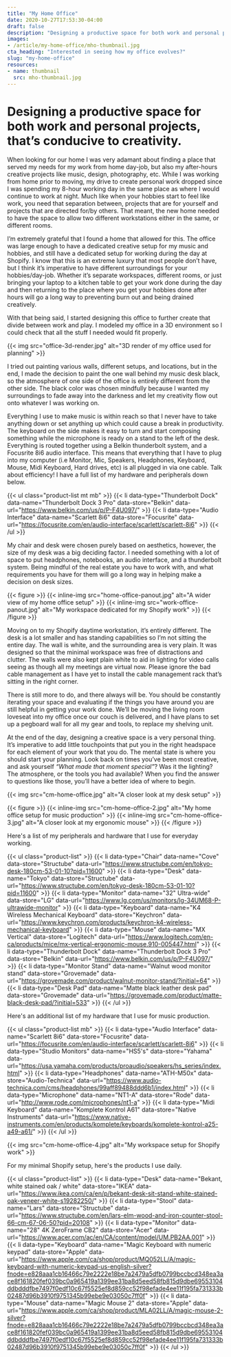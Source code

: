 ```yaml
---
title: "My Home Office"
date: 2020-10-27T17:53:30-04:00
draft: false
description: "Designing a productive space for both work and personal projects, that’s conducive to creativity."
images:
- /article/my-home-office/mho-thumbnail.jpg
cta_heading: "Interested in seeing how my office evolves?"
slug: "my-home-office"
resources:
- name: thumbnail
  src: mho-thumbnail.jpg
---
```


# Designing a productive space for both work and personal projects, that’s conducive to creativity.

When looking for our home I was very adamant about finding a place that served my needs for my work from home day-job, but also my after-hours creative projects like music, design, photography, etc. While I was working from home prior to moving, my drive to create personal work dropped since I was spending my 8-hour working day in the same place as where I would continue to work at night. Much like when your hobbies start to feel like work, you need that separation between, projects that are for yourself and projects that are directed for/by others. That meant, the new home needed to have the space to allow two different workstations either in the same, or different rooms.

I’m extremely grateful that I found a home that allowed for this. The office was large enough to have a dedicated creative setup for my music and hobbies, and still have a dedicated setup for working during the day at Shopify. I know that this is an extreme luxury that most people don’t have, but I think it’s imperative to have different surroundings for your hobbies/day-job. Whether it’s separate workspaces, different rooms, or just bringing your laptop to a kitchen table to get your work done during the day and then returning to the place where you get your hobbies done after hours will go a long way to preventing burn out and being drained creatively.

With that being said, I started designing this office to further create that divide between work and play. I modeled my office in a 3D environment so I could check that all the stuff I needed would fit properly.

{{< img src="office-3d-render.jpg" alt="3D render of my office used for planning" >}}

I tried out painting various walls, different setups, and locations, but in the end, I made the decision to paint the one wall behind my music desk black, so the atmosphere of one side of the office is entirely different from the other side. The black color was chosen mindfully because I wanted my surroundings to fade away into the darkness and let my creativity flow out onto whatever I was working on.

Everything I use to make music is within reach so that I never have to take anything down or set anything up which could cause a break in productivity. The keyboard on the side makes it easy to turn and start composing something while the microphone is ready on a stand to the left of the desk. Everything is routed together using a Belkin thunderbolt system, and a Focusrite 8i6 audio interface. This means that everything that I have to plug into my computer (i.e Monitor, Mic, Speakers, Headphones, Keyboard, Mouse, Midi Keyboard, Hard drives, etc) is all plugged in via one cable. Talk about efficiency! I have a full list of my hardware and peripherals down below.

{{< ul class="product-list mt mb" >}}
  {{< li data-type="Thunderbolt Dock" data-name="Thunderbolt Dock 3 Pro" data-store="Belkin" data-url="https://www.belkin.com/us/p/P-F4U097/" >}}
  {{< li data-type="Audio Interface" data-name="Scarlett 8i6" data-store="Focusrite" data-url="https://focusrite.com/en/audio-interface/scarlett/scarlett-8i6" >}}
{{< /ul >}}

My chair and desk were chosen purely based on aesthetics, however, the size of my desk was a big deciding factor. I needed something with a lot of space to put headphones, notebooks, an audio interface, and a thunderbolt system. Being mindful of the real estate you have to work with, and what requirements you have for them will go a long way in helping make a decision on desk sizes.

{{< figure >}}
  {{< inline-img src="home-office-panout.jpg" alt="A wider view of my home office setup" >}}
  {{< inline-img src="work-office-panout.jpg" alt="My workspace dedicated for my Shopify work" >}}
{{< /figure >}}

Moving on to my Shopify daytime workstation, it’s entirely different. The desk is a lot smaller and has standing capabilities so I’m not sitting the entire day. The wall is white, and the surrounding area is very plain. It was designed so that the minimal workspace was free of distractions and clutter. The walls were also kept plain white to aid in lighting for video calls seeing as though all my meetings are virtual now. Please ignore the bad cable management as I have yet to install the cable management rack that’s sitting in the right corner.

There is still more to do, and there always will be. You should be constantly iterating your space and evaluating if the things you have around you are still helpful in getting your work done. We’ll be moving the living room loveseat into my office once our couch is delivered, and I have plans to set up a pegboard wall for all my gear and tools, to replace my shelving unit.

At the end of the day, designing a creative space is a very personal thing. It’s imperative to add little touchpoints that put you in the right headspace for each element of your work that you do. The mental state is where you should start your planning. Look back on times you’ve been most creative, and ask yourself _“What made that moment special”_? Was it the lighting? The atmosphere, or the tools you had available? When you find the answer to questions like those, you’ll have a better idea of where to begin.

{{< img src="cm-home-office.jpg" alt="A closer look at my desk setup" >}}

{{< figure >}}
  {{< inline-img src="cm-home-office-2.jpg" alt="My home office setup for music production" >}}
  {{< inline-img src="cm-home-office-3.jpg" alt="A closer look at my ergonomic mouse" >}}
{{< /figure >}}

Here's a list of my peripherals and hardware that I use for everyday working.

{{< ul class="product-list" >}}
  {{< li data-type="Chair" data-name="Cove" data-store="Structube" data-url="https://www.structube.com/en/tokyo-desk-180cm-53-01-10?pid=11600" >}}
  {{< li data-type="Desk" data-name="Tokyo" data-store="Structube" data-url="https://www.structube.com/en/tokyo-desk-180cm-53-01-10?pid=11600" >}}
  {{< li data-type="Monitor" data-name="32\" Ultra-wide" data-store="LG" data-url="https://www.lg.com/us/monitors/lg-34UM68-P-ultrawide-monitor" >}}
  {{< li data-type="Keyboard" data-name="K4 Wireless Mechanical Keyboard" data-store="Keychron" data-url="https://www.keychron.com/products/keychron-k4-wireless-mechanical-keyboard" >}}
  {{< li data-type="Mouse" data-name="MX Vertical" data-store="Logitech" data-url="https://www.logitech.com/en-ca/products/mice/mx-vertical-ergonomic-mouse.910-005447.html" >}}
  {{< li data-type="Thunderbolt Dock" data-name="Thunderbolt Dock 3 Pro" data-store="Belkin" data-url="https://www.belkin.com/us/p/P-F4U097/" >}}
  {{< li data-type="Monitor Stand" data-name="Walnut wood monitor stand" data-store="Grovemade" data-url="https://grovemade.com/product/walnut-monitor-stand/?initial=64" >}}
  {{< li data-type="Desk Pad" data-name="Matte black leather desk pad" data-store="Grovemade" data-url="https://grovemade.com/product/matte-black-desk-pad/?initial=533" >}}
{{< /ul >}}

Here's an additional list of my hardware that I use for music production.

{{< ul class="product-list mb" >}}
  {{< li data-type="Audio Interface" data-name="Scarlett 8i6" data-store="Focusrite" data-url="https://focusrite.com/en/audio-interface/scarlett/scarlett-8i6" >}}
  {{< li data-type="Studio Monitors" data-name="HS5's" data-store="Yahama" data-url="https://usa.yamaha.com/products/proaudio/speakers/hs_series/index.html" >}}
  {{< li data-type="Headphones" data-name="ATH-M50x" data-store="Audio-Technica" data-url="https://www.audio-technica.com/cms/headphones/99aff89488ddd6b1/index.html" >}}
  {{< li data-type="Microphone" data-name="NT1-A" data-store="Rode" data-url="http://www.rode.com/microphones/nt1-a" >}}
  {{< li data-type="Midi Keyboard" data-name="Komplete Kontrol A61" data-store="Native Instruments" data-url="https://www.native-instruments.com/en/products/komplete/keyboards/komplete-kontrol-a25-a49-a61/" >}}
{{< /ul >}}

{{< img src="cm-home-office-4.jpg" alt="My workspace setup for Shopify work" >}}

For my minimal Shopify setup, here's the products I use daily.

{{< ul class="product-list" >}}
  {{< li data-type="Desk" data-name="Bekant, white stained oak / white" data-store="IKEA" data-url="https://www.ikea.com/ca/en/p/bekant-desk-sit-stand-white-stained-oak-veneer-white-s19282250/" >}}
  {{< li data-type="Stool" data-name="Lars" data-store="Structube" data-url="https://www.structube.com/en/lars-elm-wood-and-iron-counter-stool-66-cm-67-06-50?pid=20108" >}}
  {{< li data-type="Monitor" data-name="28\" 4K ZeroFrame CB2" data-store="Acer" data-url="https://www.acer.com/ac/en/CA/content/model/UM.PB2AA.001" >}}
  {{< li data-type="Keyboard" data-name="Magic Keyboard with numeric keypad" data-store="Apple" data-url="https://www.apple.com/ca/shop/product/MQ052LL/A/magic-keyboard-with-numeric-keypad-us-english-silver?fnode=e828aaa1cb16466c79e2222e18be7a2479a5dfb0799bccbcd348ea3ace8f161820fef039bc0a965419a1399ee31ba8d5eed58fb815d9dbe69553104ddbdddfbe7497f0edf10c67f5525ef8d859cc52f98efade4ee11f195fa731333b02487d96b3910f9751345b99ebe9e03050c7ff0f" >}}
  {{< li data-type="Mouse" data-name="Magic Mouse 2" data-store="Apple" data-url="https://www.apple.com/ca/shop/product/MLA02LL/A/magic-mouse-2-silver?fnode=e828aaa1cb16466c79e2222e18be7a2479a5dfb0799bccbcd348ea3ace8f161820fef039bc0a965419a1399ee31ba8d5eed58fb815d9dbe69553104ddbdddfbe7497f0edf10c67f5525ef8d859cc52f98efade4ee11f195fa731333b02487d96b3910f9751345b99ebe9e03050c7ff0f" >}}
{{< /ul >}}
